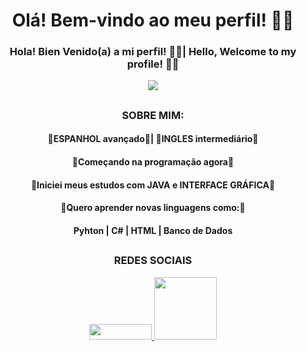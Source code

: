 <h1 align="center">Olá! Bem-vindo ao meu perfil! 🖖🏼</h1>
<h3 align="center">Hola! Bien Venido(a) a mi perfil! 🖖🏼| Hello, Welcome to my profile! 🖖🏼</h3>
<p align="center">
  <img src="https://media.licdn.com/dms/image/D4D16AQF28yEk6oqWmg/profile-displaybackgroundimage-shrink_350_1400/0/1709931997514?e=1715212800&v=beta&t=RtcMHI0iM3CPSKqyMWukjcxhElPGavTxH_uR6081zjo" target="_blank">
</p>

<h2 align="center"></h2>
<p align="center">
  <h3 align="center">SOBRE MIM:</h3>
</p>
<h4 align="center">🍁ESPANHOL avançado🍁| 🍁INGLES intermediário🍁</h4>
<h4 align="center">🍁Começando na programação agora🍁</h4>
<h4 align="center">🍁Iniciei meus estudos com JAVA e INTERFACE GRÁFICA🍁</h4>
<h4 align="center">🍁Quero aprender novas linguagens como:🍁</h4>
<h4 align="center">Pyhton | C# | HTML | Banco de Dados</h4>

<h2 align="center"></h2>
<p align="center">
   <h3 align="center">REDES SOCIAIS</h3>
</p>
<p align="center">
  <a href="https://www.instagram.com/miih_oliveira37/" target="_blank"><img
  src="https://img.shields.io/badge/-Instagram-%23E4405F?style=for-the-badge&logo=instagram&logoColor=white" target="_blank" width="100" height="25">
  </a>
  <a href="https://www.linkedin.com/in/mirela-oliveira-4062681a0/" target="_blank"><img
  src="https://img.shields.io/badge/-LinkedIn-%230077B5?style=for-the-badge&logo=linkedin&logoColor=white" target="_blank" width="100">
  </a>
</p> 


<!--
**MichyOliveira/MichyOliveira** is a ✨ _special_ ✨ repository because its `README.md` (this file) appears on your GitHub profile.

Here are some ideas to get you started:

- 🔭 I’m currently working on ...
- 🌱 I’m currently learning ...
- 👯 I’m looking to collaborate on ...
- 🤔 I’m looking for help with ...
- 💬 Ask me about ...
- 📫 How to reach me: ...
- 😄 Pronouns: ...
- ⚡ Fun fact: ...
-->
